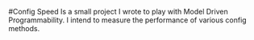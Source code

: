 #Config Speed
Is a small project I wrote to play with Model Driven Programmability. I intend to measure the performance of various config methods.